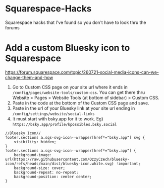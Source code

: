 # Squarespace-Hacks
Squarespace hacks that I've found so you don't have to look thru the forums

# Add a custom Bluesky icon to Squarespace
https://forum.squarespace.com/topic/260721-social-media-icons-can-we-change-them-and-how

1. Go to Custom CSS page on your site url where it ends in `/config/pages/website-tools/custom-css`. You can get there thru Website > Pages > Website Tools (at bottom of sidebar) > Custom CSS.
2. Paste in the code at the bottom of the Custom CSS page and save.
3. Paste in the url of your Bluesky link at your site url ending in `/config/settings/website/social-links`
4. It must start with bsky.app for it to work. Eg) `https://bsky.app/profile/kpossibles.bsky.social`
```
//Bluesky Icon//
footer.sections a.sqs-svg-icon--wrapper[href*="bsky.app"] svg {
    visibility: hidden;
}
footer.sections a.sqs-svg-icon--wrapper[href*="bsky.app"] {
    background-image: url(https://raw.githubusercontent.com/OzzyCzech/bluesky-icon/refs/heads/main/dist/bluesky-icon.white.svg) !important;
    background-size: cover;
    background-repeat: no-repeat;
    background-position: center center;
}
```
